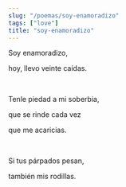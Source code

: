 ```yaml
---
slug: "/poemas/soy-enamoradizo"
tags: ["love"]
title: "soy-enamoradizo"
---
```

Soy enamoradizo,

hoy, llevo veinte caídas.

&nbsp;

Tenle piedad a mi soberbia,

que se rinde cada vez

que me acaricias.

&nbsp;

Si tus párpados pesan,

también mis rodillas.